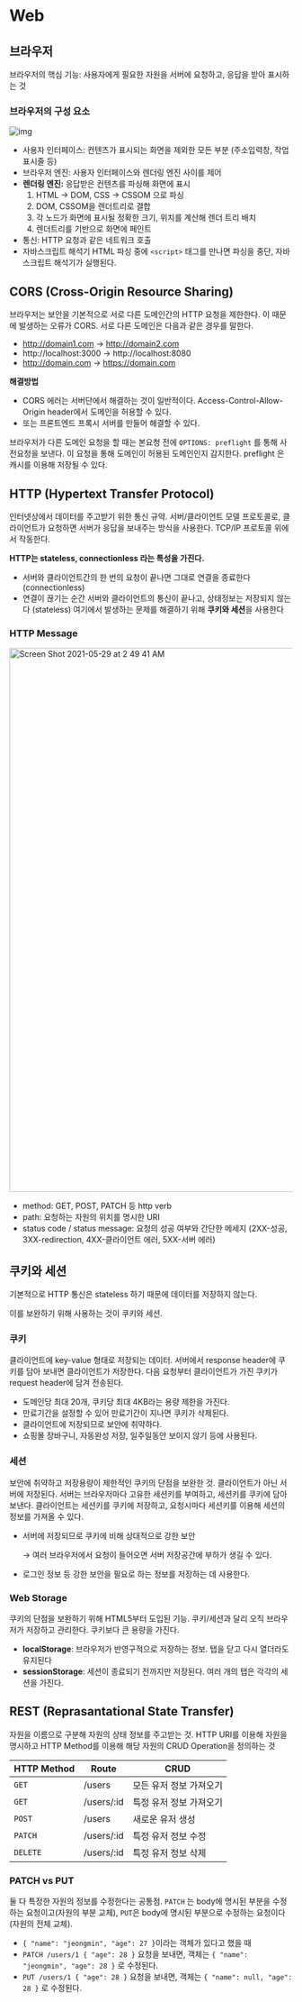 # Web

## 브라우저

브라우저의 핵심 기능: 사용자에게 필요한 자원을 서버에 요청하고, 응답을 받아 표시하는 것



### 브라우저의 구성 요소

![img](https://i.imgur.com/95xfCs0.png)



* 사용자 인터페이스: 컨텐츠가 표시되는 화면을 제외한 모든 부분 (주소입력창, 작업표시줄 등)
* 브라우저 엔진: 사용자 인터페이스와 렌더링 엔진 사이를 제어
* **렌더링 엔진:** 응답받은 컨텐츠를 파싱해 화면에 표시
  1. HTML → DOM, CSS → CSSOM 으로 파싱
  2. DOM, CSSOM을 렌더트리로 결합
  3. 각 노드가 화면에 표시될 정확한 크기, 위치를 계산해 렌더 트리 배치
  4. 렌더트리를 기반으로 화면에 페인트
* 통신: HTTP 요청과 같은 네트워크 호출
* 자바스크립트 해석기
  HTML 파싱 중에 `<script>` 태그를 만나면 파싱을 중단, 자바스크립트 해석기가 실행된다.



## CORS (Cross-Origin Resource Sharing)

브라우저는 보안을 기본적으로 서로 다른 도메인간의 HTTP 요청을 제한한다. 이 때문에 발생하는 오류가 CORS. 서로 다른 도메인은 다음과 같은 경우를 말한다.

* http://domain1.com → http://domain2.com
* http://localhost:3000 → http://localhost:8080
* http://domain.com → https://domain.com



**해결방법**

* CORS 에러는 서버단에서 해결하는 것이 일반적이다.
  Access-Control-Allow-Origin header에서 도메인을 허용할 수 있다.
* 또는 프론트엔드 프록시 서버를 만들어 해결할 수 있다.



브라우저가 다른 도메인 요청을 할 때는 본요청 전에 `OPTIONS: preflight` 를 통해 사전요청을 보낸다. 이 요청을 통해 도메인이 허용된 도메인인지 감지한다. preflight 은 캐시를 이용해 저장될 수 있다.



## HTTP (Hypertext Transfer Protocol)

인터넷상에서 데이터를 주고받기 위한 통신 규약. 서버/클라이언트 모델 프로토콜로, 클라이언트가 요청하면 서버가 응답을 보내주는 방식을 사용한다. TCP/IP 프로토콜 위에서 작동한다.

**HTTP는 stateless, connectionless 라는 특성을 가진다.**

* 서버와 클라이언트간의 한 번의 요청이 끝나면 그대로 연결을 종료한다 (connectionless)
* 연결이 끊기는 순간 서버와 클라이언트의 통신이 끝나고, 상태정보는 저장되지 않는다 (stateless)
  여기에서 발생하는 문제를 해결하기 위해 **쿠키와 세션**을 사용한다



### HTTP Message 

<img width="966" alt="Screen Shot 2021-05-29 at 2 49 41 AM" src="https://user-images.githubusercontent.com/37537216/120023276-87881780-c028-11eb-9e79-607e41e01064.png">

* method: GET, POST, PATCH 등 http verb
* path: 요청하는 자원의 위치를 명시한 URI
* status code / status message: 요청의 성공 여부와 간단한 메세지 
  (2XX-성공, 3XX-redirection, 4XX-클라이언트 에러, 5XX-서버 에러)



## 쿠키와 세션

기본적으로 HTTP 통신은 stateless 하기 때문에 데이터를 저장하지 않는다. 

이를 보완하기 위해 사용하는 것이 쿠키와 세션.



### 쿠키

클라이언트에 key-value 형태로 저장되는 데이터. 서버에서 response header에 쿠키를 담아 보내면 클라이언트가 저장한다. 다음 요청부터 클라이언트가 가진 쿠키가 request header에 담겨 전송된다.

* 도메인당 최대 20개, 쿠키당 최대 4KB라는 용량 제한을 가진다.
* 만료기간을 설정할 수 있어 만료기간이 지나면 쿠키가 삭제된다.
* 클라이언트에 저장되므로 보안에 취약하다.
* 쇼핑몰 장바구니, 자동완성 저장, 일주일동안 보이지 않기 등에 사용된다.



### 세션

보안에 취약하고 저장용량이 제한적인 쿠키의 단점을 보완한 것. 클라이언트가 아닌 서버에 저장된다. 서버는 브라우저마다 고유한 세션키를 부여하고, 세션키를 쿠키에 담아 보낸다. 클라이언트는 세션키를 쿠키에 저장하고, 요청시마다 세션키를 이용해 세션의 정보를 가져올 수 있다.

* 서버에 저장되므로 쿠키에 비해 상대적으로 강한 보안

  → 여러 브라우저에서 요청이 들어오면 서버 저장공간에 부하가 생길 수 있다.

* 로그인 정보 등 강한 보안을 필요로 하는 정보를 저장하는 데 사용한다.



### Web Storage

쿠키의 단점을 보완하기 위해 HTML5부터 도입된 기능. 쿠키/세션과 달리 오직 브라우저가 저장하고 관리한다. 쿠키보다 큰 용량을 가진다.

* **localStorage**: 브라우저가 반영구적으로 저장하는 정보. 탭을 닫고 다시 열더라도 유지된다
* **sessionStorage**: 세션이 종료되기 전까지만 저장된다. 여러 개의 탭은 각각의 세션을 가진다.



## REST (Reprasantational State Transfer)

자원을 이름으로 구분해 자원의 상태 정보를 주고받는 것. HTTP URI를 이용해 자원을 명시하고 HTTP Method를 이용해 해당 자원의 CRUD Operation을 정의하는 것

| HTTP Method | Route      | CRUD                    |
| ----------- | ---------- | ----------------------- |
| `GET`       | /users     | 모든 유저 정보 가져오기 |
| `GET`       | /users/:id | 특정 유저 정보 가져오기 |
| `POST`      | /users     | 새로운 유저 생성        |
| `PATCH`     | /users/:id | 특정 유저 정보 수정     |
| `DELETE`    | /users/:id | 특정 유저 정보 삭제     |



### PATCH vs PUT

둘 다 특정한 자원의 정보를 수정한다는 공통점. `PATCH` 는 body에 명시된 부분을 수정하는 요청이고(자원의 부분 교체), `PUT`은 body에 명시된 부분으로 수정하는 요청이다(자원의 전체 교체).



* `{ "name": "jeongmin", "age": 27 }`이라는 객체가 있다고 했을 때
* `PATCH /users/1 { "age": 28 }` 요청을 보내면, 
  객체는 `{ "name": "jeongmin", "age": 28 }` 로 수정된다.
* `PUT /users/1 { "age": 28 }` 요청을 보내면, 
  객체는 `{ "name": null, "age": 28 }` 로 수정된다.

